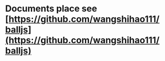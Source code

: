 # Documents place see [https://github.com/wangshihao111/balljs](https://github.com/wangshihao111/balljs)
